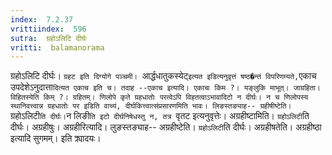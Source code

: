 ```yaml
---
index:  7.2.37
vrittiindex:  596
sutra:  ग्रहोऽलिटि दीर्घः
vritti:  balamanorama 
---
```


ग्रहोऽलिटि दीर्घः। `ग्रहट इति दिग्योगे पञ्चमी। `आर्द्धधातुकस्येट्` इत्यत इडित्यनुवृत्तं षष्ठ�न्तं विपरिणम्यते, `एकाच उपदेशेऽनुदात्ता` दित्यत एकाच इति च। तदाह --एकाच इत्यादि। एकाचः किम ?। यङ्लुकि माभूत्। जाग्रहिता। विहितस्येति किम् ?। ग्रहितम्। णिलोपे कृते ग्रहधातोः परत्वेऽपि विहतत्वाऽभावादिटो न दीर्घः। न च णिलोपस्य स्थानिवत्त्वान्न ग्रहधातोः पर इडिति वाच्यं, दीर्घकित्त्वात्संप्रसारणमिति भावः। लिङस्तङ्याह-- ग्रहीषीष्टेति। `ग्रहोऽलिटी` ति दीर्घः। `न लिङी`ति इटो दीर्घनिषेधस्तु न, तत्र `वृतट इत्यनुवृत्तेः। अग्रहीष्टामिति। `ग्रहोऽलिटी`ति दीर्घः। अग्रहीषुः। अग्रहीरित्यादि। लुङस्तङ्याह-- अग्रहीष्टेति। `ग्रहोऽलिटी`ति दीर्घः। अग्रहीषतेति। अग्रहीष्ठा इत्यादि सुगमम्। इति क्र्यादयः।

